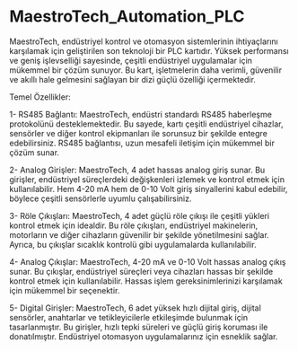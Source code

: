 # MaestroTech_Automation_PLC

MaestroTech, endüstriyel kontrol ve otomasyon sistemlerinin ihtiyaçlarını karşılamak için geliştirilen son teknoloji bir PLC kartıdır. Yüksek performansı ve geniş işlevselliği sayesinde, çeşitli endüstriyel uygulamalar için mükemmel bir çözüm sunuyor. Bu kart, işletmelerin daha verimli, güvenilir ve akıllı hale gelmesini sağlayan bir dizi güçlü özelliği içermektedir.

Temel Özellikler:

1- RS485 Bağlantı: MaestroTech, endüstri standardı RS485 haberleşme protokolünü desteklemektedir. Bu sayede, kartı çeşitli endüstriyel cihazlar, sensörler ve diğer kontrol ekipmanları ile sorunsuz bir şekilde entegre edebilirsiniz. RS485 bağlantısı, uzun mesafeli iletişim için mükemmel bir çözüm sunar.

2- Analog Girişler: MaestroTech, 4 adet hassas analog giriş sunar. Bu girişler, endüstriyel süreçlerdeki değişkenleri izlemek ve kontrol etmek için kullanılabilir. Hem 4-20 mA hem de 0-10 Volt giriş sinyallerini kabul edebilir, böylece çeşitli sensörlerle uyumlu çalışabilirsiniz.

3- Röle Çıkışları: MaestroTech, 4 adet güçlü röle çıkışı ile çeşitli yükleri kontrol etmek için idealdir. Bu röle çıkışları, endüstriyel makinelerin, motorların ve diğer cihazların güvenilir bir şekilde yönetilmesini sağlar. Ayrıca, bu çıkışlar sıcaklık kontrolü gibi uygulamalarda kullanılabilir.

4- Analog Çıkışlar: MaestroTech, 4-20 mA ve 0-10 Volt hassas analog çıkış sunar. Bu çıkışlar, endüstriyel süreçleri veya cihazları hassas bir şekilde kontrol etmek için kullanılabilir. Hassas işlem gereksinimlerinizi karşılamak için mükemmel bir seçenektir.

5- Digital Girişler: MaestroTech, 6 adet yüksek hızlı dijital giriş, dijital sensörler, anahtarlar ve tetikleyicilerle etkileşimde bulunmak için tasarlanmıştır. Bu girişler, hızlı tepki süreleri ve güçlü giriş koruması ile donatılmıştır. Endüstriyel otomasyon uygulamalarınız için esneklik sağlar.
